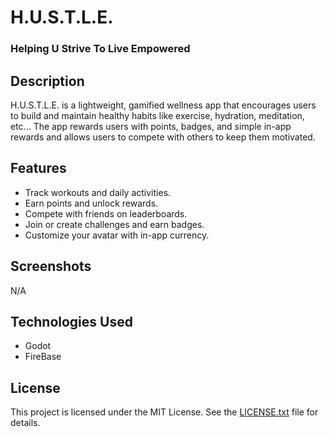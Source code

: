 # H.U.S.T.L.E.

### Helping U Strive To Live Empowered

## Description
H.U.S.T.L.E. is a lightweight, gamified wellness app that encourages users to build and maintain healthy habits like exercise, hydration, meditation, etc... The app rewards users with points, badges, and simple in-app rewards and allows users to compete with others to keep them motivated.

## Features
- Track workouts and daily activities.
- Earn points and unlock rewards.
- Compete with friends on leaderboards.
- Join or create challenges and earn badges.
- Customize your avatar with in-app currency.

## Screenshots

N/A

## Technologies Used
- Godot
- FireBase

## License
This project is licensed under the MIT License. See the [LICENSE.txt](LICENSE) file for details.

